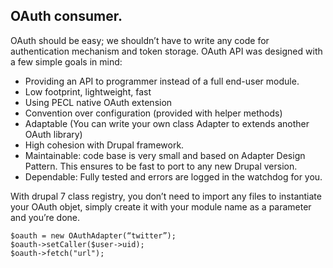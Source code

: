 ## OAuth consumer.

OAuth should be easy; we shouldn’t have to write any code for authentication mechanism and token storage. OAuth API was designed with a few simple goals in mind:

* Providing an API to programmer instead of a full end-user module.
* Low footprint, lightweight, fast
* Using PECL native OAuth extension
* Convention over configuration (provided with helper methods)
* Adaptable (You can write your own class Adapter to extends another OAuth library)
* High cohesion with Drupal framework.
* Maintainable: code base is very small and based on Adapter Design Pattern. This ensures to be fast to port to any new Drupal version.
* Dependable: Fully tested and errors are logged in the watchdog for you.
 
With drupal 7 class registry, you don’t need to import any files to instantiate your OAuth objet, simply create it with your module name as a parameter and you’re done.

    $oauth = new OAuthAdapter(“twitter”);
    $oauth->setCaller($user->uid);
    $oauth->fetch("url");
